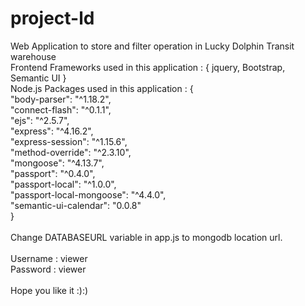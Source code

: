 # project-ld
Web Application to store and filter operation in Lucky Dolphin Transit warehouse <br />
Frontend Frameworks used in this application : { jquery, Bootstrap, Semantic UI }<br />
Node.js Packages used in this application : {<br />
    "body-parser": "^1.18.2",<br />
    "connect-flash": "^0.1.1",<br />
    "ejs": "^2.5.7",<br />
    "express": "^4.16.2",<br />
    "express-session": "^1.15.6",<br />
    "method-override": "^2.3.10",<br />
    "mongoose": "^4.13.7",<br />
    "passport": "^0.4.0",<br />
    "passport-local": "^1.0.0",<br />
    "passport-local-mongoose": "^4.4.0",<br />
    "semantic-ui-calendar": "0.0.8"<br />
  }<br />
  <br />
Change DATABASEURL variable in app.js to mongodb location url.<br />
<br />
Username : viewer<br />
Password : viewer<br />
<br />
Hope you like it :):)
